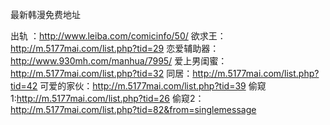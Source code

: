最新韩漫免费地址

出轨 ：http://www.leiba.com/comicinfo/50/
欲求王：http://m.5177mai.com/list.php?tid=29
恋爱辅助器：http://www.930mh.com/manhua/7995/
爱上男闺蜜：http://m.5177mai.com/list.php?tid=32
同居：http://m.5177mai.com/list.php?tid=42
可爱的家伙：http://m.5177mai.com/list.php?tid=39 
偷窥1:http://m.5177mai.com/list.php?tid=26 
偷窥2：http://m.5177mai.com/list.php?tid=82&from=singlemessage
